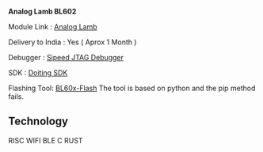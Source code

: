 
**Analog Lamb BL602**

Module Link  : [Analog Lamb]( https://www.analoglamb.com/product/bl602-risc-v-wifi-bt-board-dt-bl10/)

Delivery to India : Yes ( Aprox 1 Month )

Debugger : [Sipeed JTAG Debugger](https://www.tenettech.com/product/sipeed-usb-jtag-ttl-risc-v-debugger)

SDK : [Doiting SDK](https://github.com/SmartArduino/Doiting_BL/blob/master/README_EN.md)

Flashing Tool: [BL60x-Flash](https://github.com/stschake/bl60x-flash)
The tool is based on python and the pip method fails.

## Technology
RISC
WIFI
BLE
C
RUST
